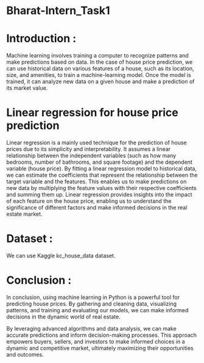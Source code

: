 # Bharat-Intern_Task1
# Introduction :
Machine learning involves training a computer to recognize patterns and make predictions based on data. In the case of house price prediction, we can use historical data on various features of a house, such as its location, size, and amenities, to train a machine-learning model. Once the model is trained, it can analyze new data on a given house and make a prediction of its market value.
# Linear regression for house price prediction
Linear regression is a mainly used technique for the prediction of house prices due to its simplicity and interpretability. It assumes a linear relationship between the independent variables (such as how many bedrooms, number of bathrooms, and square footage) and the dependent variable (house price). By fitting a linear regression model to historical data, we can estimate the coefficients that represent the relationship between the target variable and the features. This enables us to make predictions on new data by multiplying the feature values with their respective coefficients and summing them up. Linear regression provides insights into the impact of each feature on the house price, enabling us to understand the significance of different factors and make informed decisions in the real estate market.
# Dataset :
We can use Kaggle kc_house_data dataset.
# Conclusion :
In conclusion, using machine learning in Python is a powerful tool for predicting house prices. By gathering and cleaning data, visualizing patterns, and training and evaluating our models, we can make informed decisions in the dynamic world of real estate.

By leveraging advanced algorithms and data analysis, we can make accurate predictions and inform decision-making processes. This approach empowers buyers, sellers, and investors to make informed choices in a dynamic and competitive market, ultimately maximizing their opportunities and outcomes.

